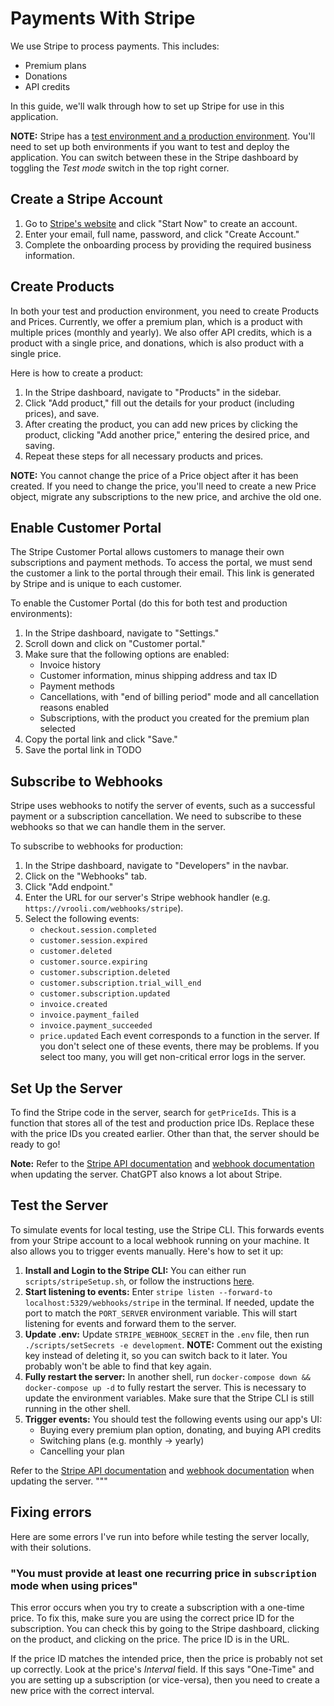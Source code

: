 # Payments With Stripe
We use Stripe to process payments. This includes:  
- Premium plans
- Donations
- API credits

In this guide, we'll walk through how to set up Stripe for use in this application.

**NOTE:** Stripe has a [test environment and a production environment](https://stripe.com/docs/keys#test-live-modes). You'll need to set up both environments if you want to test and deploy the application. You can switch between these in the Stripe dashboard by toggling the *Test mode* switch in the top right corner.

## Create a Stripe Account
1. Go to [Stripe's website](https://stripe.com/) and click "Start Now" to create an account.
2. Enter your email, full name, password, and click "Create Account."
3. Complete the onboarding process by providing the required business information.

## Create Products
In both your test and production environment, you need to create Products and Prices. Currently, we offer a premium plan, which is a product with multiple prices (monthly and yearly). We also offer API credits, which is a product with a single price, and donations, which is also product with a single price.

Here is how to create a product:  
1. In the Stripe dashboard, navigate to "Products" in the sidebar.
2. Click "Add product," fill out the details for your product (including prices), and save.
3. After creating the product, you can add new prices by clicking the product, clicking "Add another price," entering the desired price, and saving. 
4. Repeat these steps for all necessary products and prices.

**NOTE:** You cannot change the price of a Price object after it has been created. If you need to change the price, you'll need to create a new Price object, migrate any subscriptions to the new price, and archive the old one.

## Enable Customer Portal
The Stripe Customer Portal allows customers to manage their own subscriptions and payment methods. To access the portal, we must send the customer a link to the portal through their email. This link is generated by Stripe and is unique to each customer.

To enable the Customer Portal (do this for both test and production environments):
1. In the Stripe dashboard, navigate to "Settings."
2. Scroll down and click on "Customer portal."
3. Make sure that the following options are enabled: 
    - Invoice history
    - Customer information, minus shipping address and tax ID
    - Payment methods
    - Cancellations, with "end of billing period" mode and all cancellation reasons enabled
    - Subscriptions, with the product you created for the premium plan selected
4. Copy the portal link and click "Save."
5. Save the portal link in TODO

## Subscribe to Webhooks
Stripe uses webhooks to notify the server of events, such as a successful payment or a subscription cancellation. We need to subscribe to these webhooks so that we can handle them in the server.

To subscribe to webhooks for production:
1. In the Stripe dashboard, navigate to "Developers" in the navbar.
2. Click on the "Webhooks" tab.
3. Click "Add endpoint."
4. Enter the URL for our server's Stripe webhook handler (e.g. `https://vrooli.com/webhooks/stripe`).
5. Select the following events:
    - `checkout.session.completed`
    - `customer.session.expired`
    - `customer.deleted`
    - `customer.source.expiring`
    - `customer.subscription.deleted`
    - `customer.subscription.trial_will_end`
    - `customer.subscription.updated`
    - `invoice.created`
    - `invoice.payment_failed`
    - `invoice.payment_succeeded`
    - `price.updated`
Each event corresponds to a function in the server. If you don't select one of these events, there may be problems. If you select too many, you will get non-critical error logs in the server.

## Set Up the Server
To find the Stripe code in the server, search for `getPriceIds`. This is a function that stores all of the test and production price IDs. Replace these with the price IDs you created earlier. Other than that, the server should be ready to go!

**Note:** Refer to the [Stripe API documentation](https://stripe.com/docs/api) and [webhook documentation](https://stripe.com/docs/webhooks) when updating the server. ChatGPT also knows a lot about Stripe.

## Test the Server
To simulate events for local testing, use the Stripe CLI. This forwards events from your Stripe account to a local webhook running on your machine. It also allows you to trigger events manually. Here's how to set it up:

1. **Install and Login to the Stripe CLI:** You can either run `scripts/stripeSetup.sh`, or follow the instructions [here](https://stripe.com/docs/stripe-cli#install).
2. **Start listening to events:** Enter `stripe listen --forward-to localhost:5329/webhooks/stripe` in the terminal. If needed, update the port to match the `PORT_SERVER` environment variable. This will start listening for events and forward them to the server. 
3. **Update .env:** Update `STRIPE_WEBHOOK_SECRET` in the `.env` file, then run `./scripts/setSecrets -e development`. **NOTE:** Comment out the existing key instead of deleting it, so you can switch back to it later. You probably won't be able to find that key again.
4. **Fully restart the server:** In another shell, run `docker-compose down && docker-compose up -d` to fully restart the server. This is necessary to update the environment variables. Make sure that the Stripe CLI is still running in the other shell.
3. **Trigger events:** You should test the following events using our app's UI:
    - Buying every premium plan option, donating, and buying API credits
    - Switching plans (e.g. monthly -> yearly)
    - Cancelling your plan

Refer to the [Stripe API documentation](https://stripe.com/docs/api) and [webhook documentation](https://stripe.com/docs/webhooks) when updating the server.
"""

## Fixing errors
Here are some errors I've run into before while testing the server locally, with their solutions.

### "You must provide at least one recurring price in `subscription` mode when using prices"
This error occurs when you try to create a subscription with a one-time price. To fix this, make sure you are using the correct price ID for the subscription. You can check this by going to the Stripe dashboard, clicking on the product, and clicking on the price. The price ID is in the URL.

If the price ID matches the intended price, then the price is probably not set up correctly. Look at the price's *Interval* field. If this says "One-Time" and you are setting up a subscription (or vice-versa), then you need to create a new price with the correct interval.